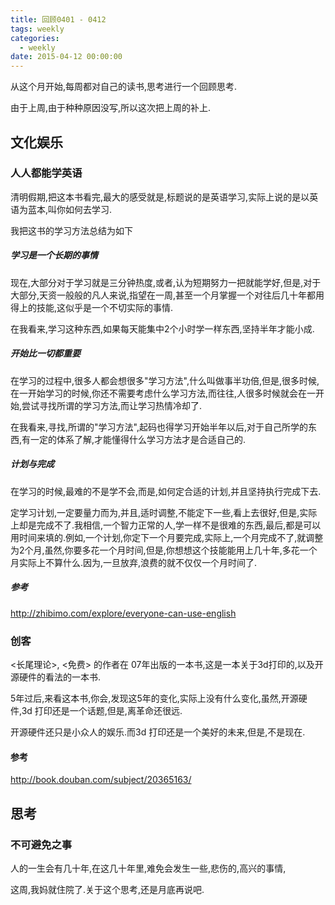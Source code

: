 ```yaml
---
title: 回顾0401 - 0412
tags: weekly
categories:
  - weekly
date: 2015-04-12 00:00:00
---
```


从这个月开始,每周都对自己的读书,思考进行一个回顾思考.

由于上周,由于种种原因没写,所以这次把上周的补上.

<!--more-->

## 文化娱乐

### 人人都能学英语

清明假期,把这本书看完,最大的感受就是,标题说的是英语学习,实际上说的是以英语为蓝本,叫你如何去学习.

我把这书的学习方法总结为如下

##### 学习是一个长期的事情

现在,大部分对于学习就是三分钟热度,或者,认为短期努力一把就能学好,但是,对于大部分,天资一般般的凡人来说,指望在一周,甚至一个月掌握一个对往后几十年都用得上的技能,这似乎是一个不切实际的事情.

在我看来,学习这种东西,如果每天能集中2个小时学一样东西,坚持半年才能小成.

##### 开始比一切都重要

在学习的过程中,很多人都会想很多"学习方法",什么叫做事半功倍,但是,很多时候,在一开始学习的时候,你还不需要考虑什么学习方法,而往往,人很多时候就会在一开始,尝试寻找所谓的学习方法,而让学习热情冷却了.

在我看来,寻找,所谓的"学习方法",起码也得学习开始半年以后,对于自己所学的东西,有一定的体系了解,才能懂得什么学习方法才是合适自己的.

##### 计划与完成

在学习的时候,最难的不是学不会,而是,如何定合适的计划,并且坚持执行完成下去.

定学习计划,一定要量力而为,并且,适时调整,不能定下一些,看上去很好,但是,实际上却是完成不了.我相信,一个智力正常的人,学一样不是很难的东西,最后,都是可以用时间来填的.例如,一个计划,你定下一个月要完成,实际上,一个月完成不了,就调整为2个月,虽然,你要多花一个月时间,但是,你想想这个技能能用上几十年,多花一个月实际上不算什么.因为,一旦放弃,浪费的就不仅仅一个月时间了.

##### 参考

http://zhibimo.com/explore/everyone-can-use-english

### 创客

<长尾理论>, <免费> 的作者在 07年出版的一本书,这是一本关于3d打印的,以及开源硬件的看法的一本书.

5年过后,来看这本书,你会,发现这5年的变化,实际上没有什么变化,虽然,开源硬件,3d 打印还是一个话题,但是,离革命还很远.

开源硬件还只是小众人的娱乐.而3d 打印还是一个美好的未来,但是,不是现在.

#### 参考
http://book.douban.com/subject/20365163/

## 思考

### 不可避免之事

人的一生会有几十年,在这几十年里,难免会发生一些,悲伤的,高兴的事情,

这周,我妈就住院了.关于这个思考,还是月底再说吧.




